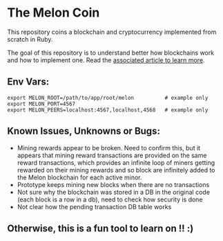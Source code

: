 # The Melon Coin

This repository coins a blockchain and cryptocurrency implemented from scratch in Ruby.

The goal of this repository is to understand better how blockchains work and how to implement one. Read the [associated article to learn more](https://antoinefink.com/building-a-blockchain-and-cryptocurrency-in-ruby).

## Env Vars:

```command
export MELON_ROOT=/path/to/app/root/melon          # example only
export MELON_PORT=4567
export MELON_PEERS=localhost:4567,localhost,4568   # example only
```

## Known Issues, Unknowns or Bugs:

- Mining rewards appear to be broken.  Need to confirm this, but it appears that mining reward transactions are provided on the same reward transactions, which provides an infinite loop of miners getting rewarded on their mining rewards and so block are infinitely added to the Melon blockchain for each active minor.
- Prototype keeps mining new blocks when there are no transactions
- Not sure why the blockchain was stored in a DB in the original code (each block is a row in a db), need to check how security is done
- Not clear how the pending transaction DB table works

## Otherwise, this is a fun tool to learn on !! :)


